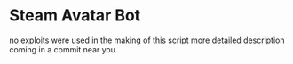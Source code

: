 # Steam Avatar Bot
no exploits were used in the making of this script
more detailed description coming in a commit near you